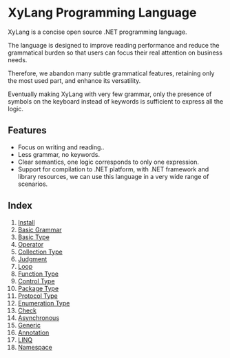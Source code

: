 # XyLang Programming Language
XyLang is a concise open source .NET programming language. 

The language is designed to improve reading performance and reduce the grammatical burden so that users can focus their real attention on business needs.

Therefore, we abandon many subtle grammatical features, retaining only the most used part, and enhance its versatility.

Eventually making XyLang with very few grammar, only the presence of symbols on the keyboard instead of keywords is sufficient to express all the logic. 

## Features
+ Focus on writing and reading..
+ Less grammar, no keywords.
+ Clear semantics, one logic corresponds to only one expression.
+ Support for compilation to .NET platform, with .NET framework and library resources, we can use this language in a very wide range of scenarios.

## Index
1. [Install](install.md)
1. [Basic Grammar](basic-grammar.md)
1. [Basic Type](basic-type.md)
1. [Operator](operator.md)
1. [Collection Type](collection-type.md)
1. [Judgment](judgment.md)
1. [Loop](loop.md)
1. [Function Type](function-type.md)
1. [Control Type](control-type.md)
1. [Package Type](package-type.md)
1. [Protocol Type](protocol-type.md)
1. [Enumeration Type](enumeration-type.md)
1. [Check](check.md)
1. [Asynchronous](asynchronous.md)
1. [Generic](generic.md)
1. [Annotation](annotation.md)
1. [LINQ](linq.md)
1. [Namespace](namesapce.md)
